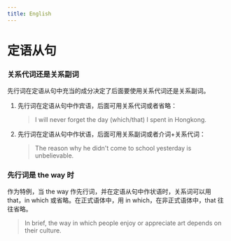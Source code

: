 ```yaml
---
title: English
---
```


定语从句
========

### 关系代词还是关系副词

先行词在定语从句中充当的成分决定了后面要使用关系代词还是关系副词。

1. 先行词在定语从句中作宾语，后面可用关系代词或者省略：

	> I will never forget the day (which/that) I spent in Hongkong.

2. 先行词在定语从句中作状语，后面可用关系副词或者介词+关系代词：

	> The reason why he didn't come to school yesterday is unbelievable.


### 先行词是 the way 时

作为特例，当 the way 作先行词，并在定语从句中作状语时，关系词可以用that，in which 或省略。在正式语体中，用 in which，在非正式语体中，that 往往省略。

> In brief, the way in which people enjoy or appreciate art depends on  
> their culture.
	
